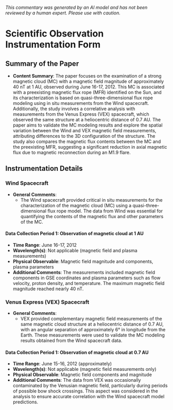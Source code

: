 _This commentary was generated by an AI model and has not been reviewed by a human expert. Please use with caution._

# Scientific Observation Instrumentation Form

## Summary of the Paper
- **Content Summary**: The paper focuses on the examination of a strong magnetic cloud (MC) with a magnetic field magnitude of approximately 40 nT at 1 AU, observed during June 16-17, 2012. This MC is associated with a preexisting magnetic flux rope (MFR) identified on the Sun, and its characterization is based on quasi-three-dimensional flux rope modeling using in situ measurements from the Wind spacecraft. Additionally, the study involves a correlative analysis with measurements from the Venus Express (VEX) spacecraft, which observed the same structure at a heliocentric distance of 0.7 AU. The paper aims to validate the MC modeling results and explore the spatial variation between the Wind and VEX magnetic field measurements, attributing differences to the 3D configuration of the structure. The study also compares the magnetic flux contents between the MC and the preexisting MFR, suggesting a significant reduction in axial magnetic flux due to magnetic reconnection during an M1.9 flare.

## Instrumentation Details

### Wind Spacecraft
- **General Comments**:
   - The Wind spacecraft provided critical in situ measurements for the characterization of the magnetic cloud (MC) using a quasi-three-dimensional flux rope model. The data from Wind was essential for quantifying the contents of the magnetic flux and other parameters of the MC.

#### Data Collection Period 1: Observation of magnetic cloud at 1 AU
- **Time Range**: June 16-17, 2012
- **Wavelength(s)**: Not applicable (magnetic field and plasma measurements)
- **Physical Observable**: Magnetic field magnitude and components, plasma parameters
- **Additional Comments**: The measurements included magnetic field components in GSE coordinates and plasma parameters such as flow velocity, proton density, and temperature. The maximum magnetic field magnitude reached nearly 40 nT.

### Venus Express (VEX) Spacecraft
- **General Comments**:
   - VEX provided complementary magnetic field measurements of the same magnetic cloud structure at a heliocentric distance of 0.7 AU, with an angular separation of approximately 6° in longitude from the Earth. These measurements were used to validate the MC modeling results obtained from the Wind spacecraft data.

#### Data Collection Period 1: Observation of magnetic cloud at 0.7 AU
- **Time Range**: June 15-16, 2012 (approximately)
- **Wavelength(s)**: Not applicable (magnetic field measurements only)
- **Physical Observable**: Magnetic field components and magnitude
- **Additional Comments**: The data from VEX was occasionally contaminated by the Venusian magnetic field, particularly during periods of possible bow shock crossings. This aspect was considered in the analysis to ensure accurate correlation with the Wind spacecraft model predictions.
